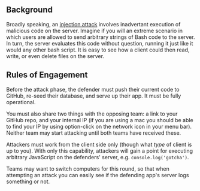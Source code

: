 ## Background
Broadly speaking, an [injection attack](https://www.owasp.org/index.php/Top_10_2013-A1-Injection) involves inadvertant execution of malicious code on the server. Imagine if you will an extreme scenario in which users are allowed to send arbitrary strings of Bash code to the server. In turn, the server evaluates this code without question, running it just like it would any other bash script. It is easy to see how a client could then read, write, or even delete files on the server.

## Rules of Engagement
Before the attack phase, the defender must push their current code to GitHub, re-seed their database, and serve up their app. It must be fully operational.

You must also share two things with the opposing team: a link to your GitHub repo, and your internal IP (if you are using a mac you should be able to find your IP by using option-click on the network icon in your menu bar). Neither team may start attacking until both teams have received these.

Attackers must work from the client side only (though what *type* of client is up to you). With only this capability, attackers will gain a point for executing arbitrary JavaScript on the defenders' server, e.g. `console.log('gotcha')`.

Teams may want to switch computers for this round, so that when attempting an attack you can easily see if the defending app's server logs something or not.
